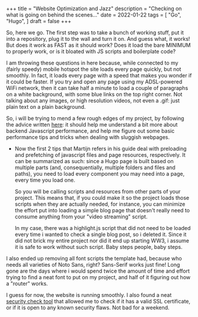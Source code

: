 +++
title = "Website Optimization and Jazz"
description = "Checking on what is going on behind the scenes..."
date = 2022-01-22
tags = [
    "Go",
    "Hugo",
]
draft = false
+++

So, here we go. The first step was to take a bunch of working stuff, put it into a repository, plug it to the wall and turn it on. And guess what, it works! But does it work as FAST as it should work? Does it load the bare MINIMUM to properly work, or is it bloated with JS scripts and boilerplate code? 

I am throwing these questions in here because, while connected to my (fairly speedy) mobile hotspot the site loads every page quickly, but not smoothly.
In fact, it loads every page with a speed that makes you wonder if it could be faster. If you try and open any page using my ADSL-powered WiFi network, then it can take half a minute to load a couple of paragraphs on a white background, with some blue links on the top right corner. Not talking about any images, or high resolution videos, not even a .gif: just plain text on a plain background.

So, i will be trying to mend a few rough edges of my project, by following the advice written [here](https://martijnvanvreeden.nl/10-ways-to-improve-your-hugo-website-performance/): it should help me understand a bit more about backend Javascript performance, and help me figure out some basic performance tips and tricks when dealing with sluggish webpages.

* Now the first 2 tips that Martijn refers in his guide deal with preloading and prefetching of javascript files and page resources, respectively. It can be summarized as such:  since a Hugo page is built based on multiple parts (and, consequentially, multiple folders and files and paths), you need to load every component you may need into a page, every time you load one.

    So you will be calling scripts and resources from other parts of your project. This means that, if you could make it so the project loads those scripts when they are actually needed, for instance, you can minimize the effort put into loading a simple blog page that doesn't really need to consume anything from your "video streaming" script.

    In my case, there was a highlight.js script that did not need to be loaded every time i wanted to check a single blog post, so i deleted it. Since it did not brick my entire project nor did it end up starting WW3, i assume it is safe to work without such script. Baby steps people, baby steps.

I also ended up removing all font scripts the template had, because who needs all varieties of Noto Sans, right? Sans-Serif works just fine! Long gone are the days where i would spend twice the amount of time and effort trying to find a neat font to put on my project, and half of it figuring out how a "router" works. 

I guess for now, the website is running smoothly. I also found a neat [security check tool](https://www.ssltrust.com.au/ssl-tools/website-security-check) that allowed me to check if it has a valid SSL certificate, or if it is open to any known security flaws. Not bad for a weekend.

